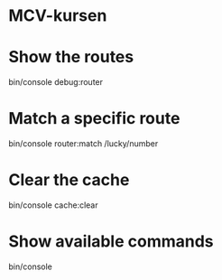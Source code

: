 # MCV-kursen

# Show the routes
bin/console debug:router

# Match a specific route
bin/console router:match /lucky/number

# Clear the cache
bin/console cache:clear

# Show available commands
bin/console